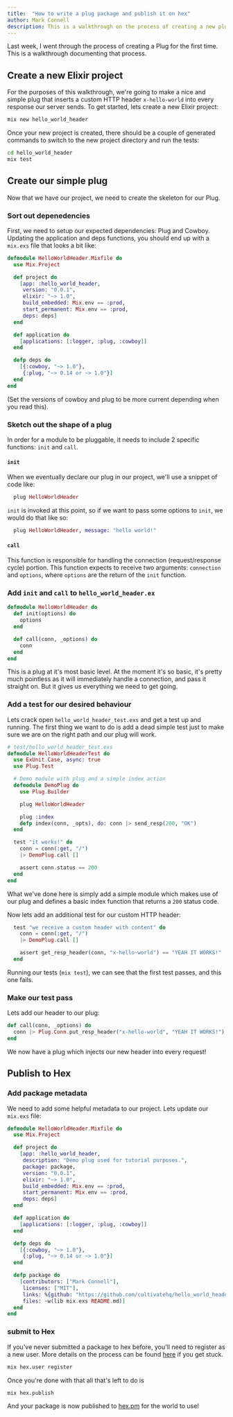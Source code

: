 ```yaml
---
title:  "How to write a plug package and publish it on hex"
author: Mark Connell
description: This is a walkthrough on the process of creating a new plug package and getting it published on Hex.
---
```


Last week, I went through the process of creating a Plug for the first time.
This is a walkthrough documenting that process.

## Create a new Elixir project

For the purposes of this walkthrough, we're going to make a nice and simple plug that inserts a
custom HTTP header `x-hello-world` into every response our server sends. To get
started, lets create a new Elixir project:

```bash
mix new hello_world_header
```

Once your new project is created, there should be a couple of generated commands to switch
to the new project directory and run the tests:

```bash
cd hello_world_header
mix test
```

## Create our simple plug

Now that we have our project, we need to create the skeleton for our Plug.

### Sort out depenedencies

First, we need to setup our expected dependencies: Plug and Cowboy. Updating
the application and deps functions, you should end up with a `mix.exs` file
that looks a bit like:

```elixir
defmodule HelloWorldHeader.Mixfile do
  use Mix.Project

  def project do
    [app: :hello_world_header,
     version: "0.0.1",
     elixir: "~> 1.0",
     build_embedded: Mix.env == :prod,
     start_permanent: Mix.env == :prod,
     deps: deps]
  end

  def application do
    [applications: [:logger, :plug, :cowboy]]
  end

  defp deps do
    [{:cowboy, "~> 1.0"},
     {:plug, "~> 0.14 or ~> 1.0"}]
  end
end
```

(Set the versions of cowboy and plug to be more current depending when you read this).

### Sketch out the shape of a plug

In order for a module to be pluggable, it needs to include 2 specific functions: `init` and `call`.

#### `init`

When we eventually declare our plug in our project, we'll use a snippet of code like:

```elixir
  plug HelloWorldHeader
```

`init` is invoked at this point, so if we want to pass some options to `init`, we would do that like so:

```elixir
  plug HelloWorldHeader, message: "hello world!"
```

#### `call`

This function is responsible for handling the connection (request/response cycle) portion. This function expects
to receive two arguments: `connection` and `options`, where `options` are the return of the `init` function.

### Add `init` and `call` to `hello_world_header.ex`

```elixir
defmodule HelloWorldHeader do
  def init(options) do
    options
  end

  def call(conn, _options) do
    conn
  end
end
```

This is a plug at it's most basic level. At the moment it's so basic, it's pretty much pointless as it will
immediately handle a connection, and pass it straight on. But it gives us everything we need to get going.

### Add a test for our desired behaviour

Lets crack open `hello_world_header_test.exs` and get a test up and running. The first thing we want to do
is add a dead simple test just to make sure we are on the right path and our plug will work.

```elixir
# test/hello_world_header_test.exs
defmodule HelloWorldHeaderTest do
  use ExUnit.Case, async: true
  use Plug.Test

  # Demo module with plug and a simple index action
  defmodule DemoPlug do
    use Plug.Builder

    plug HelloWorldHeader

    plug :index
    defp index(conn, _opts), do: conn |> send_resp(200, "OK")
  end

  test "it works!" do
    conn = conn(:get, "/")
    |> DemoPlug.call []

    assert conn.status == 200
  end
end
```

What we've done here is simply add a simple module which makes use of our plug and defines a
basic index function that returns a `200` status code.

Now lets add an additional test for our custom HTTP header:

```elixir
  test "we receive a custom header with content" do
    conn = conn(:get, "/")
    |> DemoPlug.call []

    assert get_resp_header(conn, "x-hello-world") == "YEAH IT WORKS!"
  end
```

Running our tests (`mix test`), we can see that the first test passes, and this one fails.

### Make our test pass

Lets add our header to our plug:

```elixir
def call(conn, _options) do
  conn |> Plug.Conn.put_resp_header("x-hello-world", "YEAH IT WORKS!")
end
```

We now have a plug which injects our new header into every request!

## Publish to Hex

### Add package metadata

We need to add some helpful metadata to our project. Lets update our `mix.exs` file:

```elixir
defmodule HelloWorldHeader.Mixfile do
  use Mix.Project

  def project do
    [app: :hello_world_header,
     description: "Demo plug used for tutorial purposes.",
     package: package,
     version: "0.0.1",
     elixir: "~> 1.0",
     build_embedded: Mix.env == :prod,
     start_permanent: Mix.env == :prod,
     deps: deps]
  end

  def application do
    [applications: [:logger, :plug, :cowboy]]
  end

  defp deps do
    [{:cowboy, "~> 1.0"},
     {:plug, "~> 0.14 or ~> 1.0"}]
  end

  defp package do
    [contributors: ["Mark Connell"],
     licenses: ["MIT"],
     links: %{github: "https://github.com/cultivatehq/hello_world_header"},
     files: ~w(lib mix.exs README.md)]
  end
end

```

### submit to Hex

If you've never submitted a package to hex before, you'll need to register as a new user. More
details on the process can be found [here](https://hex.pm/docs/publish) if you get stuck.

```bash
mix hex.user register
```

Once you're done with that all that's left to do is

```bash
mix hex.publish
```

And your package is now published to [hex.pm](https://hex.pm/packages/hello_world_header) for the world to use!
